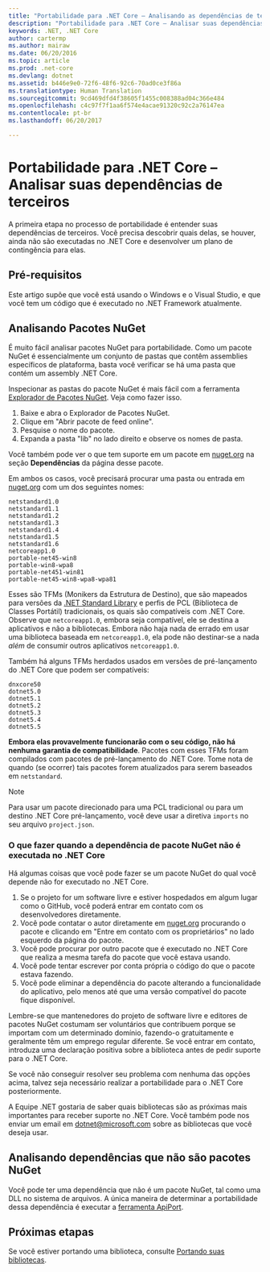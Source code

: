 ```yaml
---
title: "Portabilidade para .NET Core – Analisando as dependências de terceiros | Microsoft Docs"
description: "Portabilidade para .NET Core – Analisar suas dependências de terceiros"
keywords: .NET, .NET Core
author: cartermp
ms.author: mairaw
ms.date: 06/20/2016
ms.topic: article
ms.prod: .net-core
ms.devlang: dotnet
ms.assetid: b446e9e0-72f6-48f6-92c6-70ad0ce3f86a
ms.translationtype: Human Translation
ms.sourcegitcommit: 9cd469dfd4f38605f1455c008388ad04c366e484
ms.openlocfilehash: c4c97f7f1aa6f574e4acae91320c92c2a76147ea
ms.contentlocale: pt-br
ms.lasthandoff: 06/20/2017

---
```


<a id="porting-to-net-core---analyzing-your-third-party-party-dependencies" class="xliff"></a>

# Portabilidade para .NET Core – Analisar suas dependências de terceiros

A primeira etapa no processo de portabilidade é entender suas dependências de terceiros.  Você precisa descobrir quais delas, se houver, ainda não são executadas no .NET Core e desenvolver um plano de contingência para elas.

<a id="prerequisites" class="xliff"></a>

## Pré-requisitos

Este artigo supõe que você está usando o Windows e o Visual Studio, e que você tem um código que é executado no .NET Framework atualmente.

<a id="analyzing-nuget-packages" class="xliff"></a>

## Analisando Pacotes NuGet

É muito fácil analisar pacotes NuGet para portabilidade.  Como um pacote NuGet é essencialmente um conjunto de pastas que contêm assemblies específicos de plataforma, basta você verificar se há uma pasta que contém um assembly .NET Core.

Inspecionar as pastas do pacote NuGet é mais fácil com a ferramenta [Explorador de Pacotes NuGet](https://github.com/NuGetPackageExplorer/NuGetPackageExplorer).  Veja como fazer isso.

1. Baixe e abra o Explorador de Pacotes NuGet.
2. Clique em "Abrir pacote de feed online".
3. Pesquise o nome do pacote.
4. Expanda a pasta "lib" no lado direito e observe os nomes de pasta.

Você também pode ver o que tem suporte em um pacote em [nuget.org](https://www.nuget.org/) na seção **Dependências** da página desse pacote.

Em ambos os casos, você precisará procurar uma pasta ou entrada em [nuget.org](https://www.nuget.org/) com um dos seguintes nomes:

```
netstandard1.0
netstandard1.1
netstandard1.2
netstandard1.3
netstandard1.4
netstandard1.5
netstandard1.6
netcoreapp1.0
portable-net45-win8
portable-win8-wpa8
portable-net451-win81
portable-net45-win8-wpa8-wpa81
```

Esses são TFMs (Monikers da Estrutura de Destino), que são mapeados para versões da [.NET Standard Library](../../standard/net-standard.md) e perfis de PCL (Biblioteca de Classes Portátil) tradicionais, os quais são compatíveis com .NET Core.  Observe que `netcoreapp1.0`, embora seja compatível, ele se destina a aplicativos e não a bibliotecas.  Embora não haja nada de errado em usar uma biblioteca baseada em `netcoreapp1.0`, ela pode não destinar-se a nada *além* de consumir outros aplicativos `netcoreapp1.0`.

Também há alguns TFMs herdados usados em versões de pré-lançamento do .NET Core que podem ser compatíveis:

```
dnxcore50
dotnet5.0
dotnet5.1
dotnet5.2
dotnet5.3
dotnet5.4
dotnet5.5
```

**Embora elas provavelmente funcionarão com o seu código, não há nenhuma garantia de compatibilidade**.  Pacotes com esses TFMs foram compilados com pacotes de pré-lançamento do .NET Core.  Tome nota de quando (se ocorrer) tais pacotes forem atualizados para serem baseados em `netstandard`.

> [!NOTE]
> Para usar um pacote direcionado para uma PCL tradicional ou para um destino .NET Core pré-lançamento, você deve usar a diretiva `imports` no seu arquivo `project.json`.

<a id="what-to-do-when-your-nuget-package-dependency-doesnt-run-on-net-core" class="xliff"></a>

### O que fazer quando a dependência de pacote NuGet não é executada no .NET Core

Há algumas coisas que você pode fazer se um pacote NuGet do qual você depende não for executado no .NET Core.

1. Se o projeto for um software livre e estiver hospedados em algum lugar como o GitHub, você poderá entrar em contato com os desenvolvedores diretamente.
2. Você pode contatar o autor diretamente em [nuget.org](https://www.nuget.org/) procurando o pacote e clicando em "Entre em contato com os proprietários" no lado esquerdo da página do pacote.
3. Você pode procurar por outro pacote que é executado no .NET Core que realiza a mesma tarefa do pacote que você estava usando.
4. Você pode tentar escrever por conta própria o código do que o pacote estava fazendo.
5. Você pode eliminar a dependência do pacote alterando a funcionalidade do aplicativo, pelo menos até que uma versão compatível do pacote fique disponível.

Lembre-se que mantenedores do projeto de software livre e editores de pacotes NuGet costumam ser voluntários que contribuem porque se importam com um determinado domínio, fazendo-o gratuitamente e geralmente têm um emprego regular diferente. Se você entrar em contato, introduza uma declaração positiva sobre a biblioteca antes de pedir suporte para o .NET Core.

Se você não conseguir resolver seu problema com nenhuma das opções acima, talvez seja necessário realizar a portabilidade para o .NET Core posteriormente.

A Equipe .NET gostaria de saber quais bibliotecas são as próximas mais importantes para receber suporte no .NET Core. Você também pode nos enviar um email em dotnet@microsoft.com sobre as bibliotecas que você deseja usar.

<a id="analyzing-dependencies-which-arent-nuget-packages" class="xliff"></a>

## Analisando dependências que não são pacotes NuGet

Você pode ter uma dependência que não é um pacote NuGet, tal como uma DLL no sistema de arquivos.  A única maneira de determinar a portabilidade dessa dependência é executar a [ferramenta ApiPort](https://github.com/Microsoft/dotnet-apiport/blob/master/docs/HowTo/).

<a id="next-steps" class="xliff"></a>

## Próximas etapas

Se você estiver portando uma biblioteca, consulte [Portando suas bibliotecas](libraries.md).

